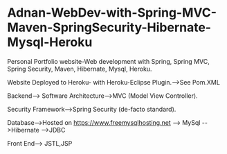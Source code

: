 # Adnan-WebDev-with-Spring-MVC-Maven-SpringSecurity-Hibernate-Mysql-Heroku
Personal Portfolio website-Web development with Spring, Spring MVC, Spring Security, Maven, Hibernate, Mysql, Heroku.



Website Deployed to Heroku- with Heroku-Eclipse Plugin.-->See Pom.XML


Backend-->
Software Architecture-->MVC (Model View Controller).

Security Framework-->Spring Security (de-facto standard).

Database-->Hosted on https://www.freemysqlhosting.net
--> MySql
-->Hibernate
-->JDBC

Front End--> JSTL,JSP


